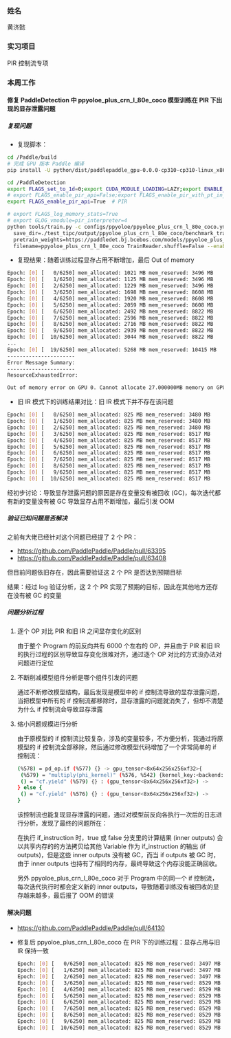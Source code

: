 ### 姓名

黄济懿

### 实习项目

PIR 控制流专项

### 本周工作

#### 修复 PaddleDetection 中 ppyoloe_plus_crn_l_80e_coco 模型训练在 PIR 下出现的显存泄露问题

##### 复现问题

- 复现脚本：

``` bash
cd /Paddle/build
# 完成 GPU 版本 Paddle 编译
pip install -U python/dist/paddlepaddle_gpu-0.0.0-cp310-cp310-linux_x86_64.whl --force-reinstall

cd /PaddleDetection
export FLAGS_set_to_1d=0;export CUDA_MODULE_LOADING=LAZY;export ENABLE_FALL_BACK=False
# export FLAGS_enable_pir_api=False;export FLAGS_enable_pir_with_pt_in_dy2st=0;FLAGS_enable_pir_in_executor=0  # Old IR
export FLAGS_enable_pir_api=True  # PIR

# export FLAGS_log_memory_stats=True
# export GLOG_vmodule=pir_interpreter=4
python tools/train.py -c configs/ppyoloe/ppyoloe_plus_crn_l_80e_coco.yml -o LearningRate.base_lr=0.0001 log_iter=1 use_gpu=True \
  save_dir=./test_tipc/output/ppyoloe_plus_crn_l_80e_coco/benchmark_train/to_static_train_gpus_0_autocast_fp32 epoch=1 \
  pretrain_weights=https://paddledet.bj.bcebos.com/models/ppyoloe_plus_crn_l_80e_coco.pdparams TrainReader.batch_size=4 \
  filename=ppyoloe_plus_crn_l_80e_coco TrainReader.shuffle=False --enable_ce=True --to_static > oom_log/out.log 2>&1
```

- 复现结果：随着训练过程显存占用不断增加，最后 Out of memory

``` bash
Epoch: [0] [   0/6250] mem_allocated: 1021 MB mem_reserved: 3496 MB
Epoch: [0] [   1/6250] mem_allocated: 1125 MB mem_reserved: 3496 MB
Epoch: [0] [   2/6250] mem_allocated: 1229 MB mem_reserved: 3496 MB
Epoch: [0] [   3/6250] mem_allocated: 1698 MB mem_reserved: 8608 MB
Epoch: [0] [   4/6250] mem_allocated: 1920 MB mem_reserved: 8608 MB
Epoch: [0] [   5/6250] mem_allocated: 2059 MB mem_reserved: 8608 MB
Epoch: [0] [   6/6250] mem_allocated: 2492 MB mem_reserved: 8822 MB
Epoch: [0] [   7/6250] mem_allocated: 2596 MB mem_reserved: 8822 MB
Epoch: [0] [   8/6250] mem_allocated: 2716 MB mem_reserved: 8822 MB
Epoch: [0] [   9/6250] mem_allocated: 2939 MB mem_reserved: 8822 MB
Epoch: [0] [  10/6250] mem_allocated: 3044 MB mem_reserved: 8822 MB
...
Epoch: [0] [  19/6250] mem_allocated: 5268 MB mem_reserved: 10415 MB
----------------------
Error Message Summary:
----------------------
ResourceExhaustedError: 

Out of memory error on GPU 0. Cannot allocate 27.000000MB memory on GPU 0, 10.906372GB memory has been allocated and available memory is only 4.062500MB.
```

- 旧 IR 模式下的训练结果对比：旧 IR 模式下并不存在该问题

``` bash
Epoch: [0] [   0/6250] mem_allocated: 825 MB mem_reserved: 3480 MB
Epoch: [0] [   1/6250] mem_allocated: 825 MB mem_reserved: 3480 MB
Epoch: [0] [   2/6250] mem_allocated: 825 MB mem_reserved: 3480 MB
Epoch: [0] [   3/6250] mem_allocated: 825 MB mem_reserved: 8517 MB
Epoch: [0] [   4/6250] mem_allocated: 825 MB mem_reserved: 8517 MB
Epoch: [0] [   5/6250] mem_allocated: 825 MB mem_reserved: 8517 MB
Epoch: [0] [   6/6250] mem_allocated: 825 MB mem_reserved: 8517 MB
Epoch: [0] [   7/6250] mem_allocated: 825 MB mem_reserved: 8517 MB
Epoch: [0] [   8/6250] mem_allocated: 825 MB mem_reserved: 8517 MB
Epoch: [0] [   9/6250] mem_allocated: 825 MB mem_reserved: 8517 MB
Epoch: [0] [  10/6250] mem_allocated: 825 MB mem_reserved: 8517 MB
```

经初步讨论：导致显存泄露问题的原因是存在变量没有被回收 (GC)，每次迭代都有新的变量没有被 GC 导致显存占用不断增加，最后引发 OOM

##### 验证已知问题是否解决

之前有大佬已经针对这个问题已经提了 2 个 PR：

- https://github.com/PaddlePaddle/Paddle/pull/63395
- https://github.com/PaddlePaddle/Paddle/pull/63408

但目前问题依旧存在，因此需要验证这 2 个 PR 是否达到预期目标

结果：经过 log 验证分析，这 2 个 PR 实现了预期的目标，因此在其他地方还存在没有被 GC 的变量

##### 问题分析过程

1. 逐个 OP 对比 PIR 和旧 IR 之间显存变化的区别

   由于整个 Program 的前反向共有 6000 个左右的 OP，并且由于 PIR 和旧 IR 的执行过程的区别导致显存变化很难对齐，通过逐个 OP 对比的方式没办法对问题进行定位

2. 不断削减模型组件分析是哪个组件引发的问题

   通过不断修改模型结构，最后发现是模型中的 if 控制流导致的显存泄露问题，当把模型中所有的 if 控制流都移除时，显存泄露的问题就消失了，但却不清楚为什么 if 控制流会导致显存泄露

3. 缩小问题规模进行分析

   由于原模型的 if 控制流比较复杂，涉及的变量较多，不方便分析，我通过将原模型的 if 控制流全部移除，然后通过修改模型代码增加了一个非常简单的 if 控制流：

   ``` bash
   (%578) = pd_op.if (%577) {} -> gpu_tensor<8x64x256x256xf32>{
   	(%579) = "multiply(phi_kernel)" (%576, %542) {kernel_key:<backend:GPU|layout:NCHW|dtype:float32>,kernel_name:"multiply",op_name:"pd_op.multiply",stop_gradient:[false]} : (gpu_tensor<8x64x256x256xf32>, gpu_tensor<1xf32>) -> gpu_tensor<8x64x256x256xf32>
   	() = "cf.yield" (%579) {} : (gpu_tensor<8x64x256x256xf32>) -> 
   } else {
   	() = "cf.yield" (%576) {} : (gpu_tensor<8x64x256x256xf32>) -> 
   }
   ```

   该控制流也能复现显存泄露的问题，通过对模型前反向各执行一次后的日志进行分析，发现了最终的问题所在：

   在执行 if_instruction 时，true 或 false 分支里的计算结果 (inner outputs) 会以共享内存的的方法拷贝给其他 Variable 作为 if_instruction 的输出 (if outputs)，但是这些 inner outputs 没有被 GC，而当 if outputs 被 GC 时，由于 inner outputs 也持有了相同的内存，最终导致这个内存没能正确回收。

   另外 ppyoloe_plus_crn_l_80e_coco 对于 Program 中的同一个 if 控制流，每次迭代执行时都会定义新的 inner outputs，导致随着训练没有被回收的显存越来越多，最后报了 OOM 的错误

#### 解决问题

- https://github.com/PaddlePaddle/Paddle/pull/64130

- 修复后 ppyoloe_plus_crn_l_80e_coco 在 PIR 下的训练过程：显存占用与旧 IR 保持一致

  ```bash
  Epoch: [0] [   0/6250] mem_allocated: 825 MB mem_reserved: 3497 MB
  Epoch: [0] [   1/6250] mem_allocated: 825 MB mem_reserved: 3497 MB
  Epoch: [0] [   2/6250] mem_allocated: 825 MB mem_reserved: 3497 MB
  Epoch: [0] [   3/6250] mem_allocated: 825 MB mem_reserved: 8529 MB
  Epoch: [0] [   4/6250] mem_allocated: 825 MB mem_reserved: 8529 MB
  Epoch: [0] [   5/6250] mem_allocated: 825 MB mem_reserved: 8529 MB
  Epoch: [0] [   6/6250] mem_allocated: 825 MB mem_reserved: 8529 MB
  Epoch: [0] [   7/6250] mem_allocated: 825 MB mem_reserved: 8529 MB
  Epoch: [0] [   8/6250] mem_allocated: 825 MB mem_reserved: 8529 MB
  Epoch: [0] [   9/6250] mem_allocated: 825 MB mem_reserved: 8529 MB
  Epoch: [0] [  10/6250] mem_allocated: 825 MB mem_reserved: 8529 MB
  ```

  

